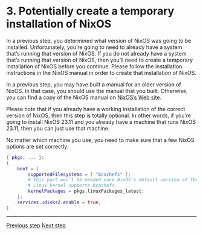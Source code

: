 <!--
SPDX-FileNotice: 🅭🄍1.0 This file is dedicated to the public domain using the CC0 1.0 Universal Public Domain Dedication <https://creativecommons.org/publicdomain/zero/1.0/>.
SPDX-FileContributor: Jason Yundt <jason@jasonyundt.email> (2024)
-->

# 3. Potentially create a temporary installation of NixOS

In a previous step, you determined what version of NixOS was going to be
installed. Unfortunately, you’re going to need to already have a system that’s
running that version of NixOS. If you do not already have a system that’s
running that version of NixOS, then you’ll need to create a temporary
installation of NixOS before you continue. Please follow the installation
instructions in the NixOS manual in order to create that installation of NixOS.

In a previous step, you may have built a manual for an older version of NixOS.
In that case, you should use the manual that you built. Otherwise, you can find
a copy of the NixOS manual on [NixOS’s Web site](https://nixos.org).

Please note that if you already have a working installation of the correct
version of NixOS, then this step is totally optional. In other words, if you’re
going to install NixOS 23.11 and you already have a machine that runs NixOS
23.11, then you can just use that machine.

No matter which machine you use, you need to make sure that a few NixOS options
are set correctly:

```nix
{ pkgs, ... }:
{
	boot = {
		supportedFilesystems = [ "bcachefs" ];
		# This part won’t be needed once NixOS’s default version of the
		# Linux kernel supports bcachefs.
		kernelPackages = pkgs.linuxPackages_latest;
	};
	services.udisks2.enable = true;
}
```

---

[Previous step](./Step%202.md) [Next step](./Step%204.md)
